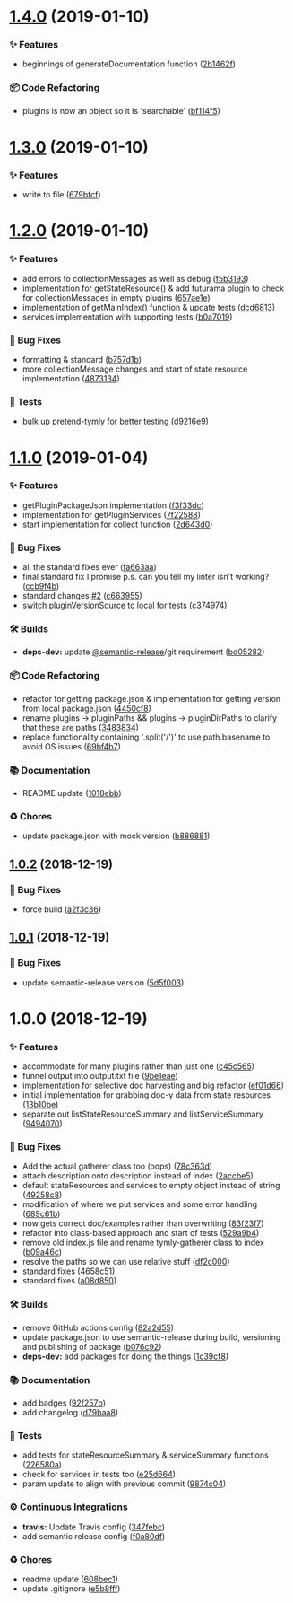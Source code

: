 # [1.4.0](https://github.com/wmfs/tymly-gatherer/compare/v1.3.0...v1.4.0) (2019-01-10)


### ✨ Features

* beginnings of generateDocumentation function ([2b1462f](https://github.com/wmfs/tymly-gatherer/commit/2b1462f))


### 📦 Code Refactoring

* plugins is now an object so it is 'searchable' ([bf114f5](https://github.com/wmfs/tymly-gatherer/commit/bf114f5))

# [1.3.0](https://github.com/wmfs/tymly-gatherer/compare/v1.2.0...v1.3.0) (2019-01-10)


### ✨ Features

* write to file ([679bfcf](https://github.com/wmfs/tymly-gatherer/commit/679bfcf))

# [1.2.0](https://github.com/wmfs/tymly-gatherer/compare/v1.1.0...v1.2.0) (2019-01-10)


### ✨ Features

* add errors to collectionMessages as well as debug ([f5b3193](https://github.com/wmfs/tymly-gatherer/commit/f5b3193))
* implementation for getStateResource() & add futurama plugin to check for collectionMessages in empty plugins ([657ae1e](https://github.com/wmfs/tymly-gatherer/commit/657ae1e))
* implementation of getMainIndex() function & update tests ([dcd6813](https://github.com/wmfs/tymly-gatherer/commit/dcd6813))
* services implementation with supporting tests ([b0a7019](https://github.com/wmfs/tymly-gatherer/commit/b0a7019))


### 🐛 Bug Fixes

* formatting & standard ([b757d1b](https://github.com/wmfs/tymly-gatherer/commit/b757d1b))
* more collectionMessage changes and start of state resource implementation ([4873134](https://github.com/wmfs/tymly-gatherer/commit/4873134))


### 🚨 Tests

* bulk up pretend-tymly for better testing ([d9216e9](https://github.com/wmfs/tymly-gatherer/commit/d9216e9))

# [1.1.0](https://github.com/wmfs/tymly-gatherer/compare/v1.0.2...v1.1.0) (2019-01-04)


### ✨ Features

* getPluginPackageJson implementation ([f3f33dc](https://github.com/wmfs/tymly-gatherer/commit/f3f33dc))
* implementation for getPluginServices ([7f22588](https://github.com/wmfs/tymly-gatherer/commit/7f22588))
* start implementation for collect function ([2d643d0](https://github.com/wmfs/tymly-gatherer/commit/2d643d0))


### 🐛 Bug Fixes

* all the standard fixes ever ([fa663aa](https://github.com/wmfs/tymly-gatherer/commit/fa663aa))
* final standard fix I promise p.s. can you tell my linter isn't working? ([ccb9f4b](https://github.com/wmfs/tymly-gatherer/commit/ccb9f4b))
* standard changes [#2](https://github.com/wmfs/tymly-gatherer/issues/2) ([c663955](https://github.com/wmfs/tymly-gatherer/commit/c663955))
* switch pluginVersionSource to local for tests ([c374974](https://github.com/wmfs/tymly-gatherer/commit/c374974))


### 🛠 Builds

* **deps-dev:** update [@semantic-release](https://github.com/semantic-release)/git requirement ([bd05282](https://github.com/wmfs/tymly-gatherer/commit/bd05282))


### 📦 Code Refactoring

* refactor for getting package.json & implementation for getting version from local package.json ([4450cf8](https://github.com/wmfs/tymly-gatherer/commit/4450cf8))
* rename plugins -> pluginPaths && plugins -> pluginDirPaths to clarify that these are paths ([3483834](https://github.com/wmfs/tymly-gatherer/commit/3483834))
* replace functionality containing '.split('/')' to use path.basename to avoid OS issues ([69bf4b7](https://github.com/wmfs/tymly-gatherer/commit/69bf4b7))


### 📚 Documentation

* README update ([1018ebb](https://github.com/wmfs/tymly-gatherer/commit/1018ebb))


### ♻️ Chores

* update package.json with mock version ([b886881](https://github.com/wmfs/tymly-gatherer/commit/b886881))

## [1.0.2](https://github.com/wmfs/tymly-gatherer/compare/v1.0.1...v1.0.2) (2018-12-19)


### 🐛 Bug Fixes

* force build ([a2f3c36](https://github.com/wmfs/tymly-gatherer/commit/a2f3c36))

## [1.0.1](https://github.com/wmfs/tymly-gatherer/compare/v1.0.0...v1.0.1) (2018-12-19)


### 🐛 Bug Fixes

* update semantic-release version ([5d5f003](https://github.com/wmfs/tymly-gatherer/commit/5d5f003))

# 1.0.0 (2018-12-19)


### ✨ Features

* accommodate for many plugins rather than just one ([c45c565](https://github.com/wmfs/tymly-gatherer/commit/c45c565))
* funnel output into output.txt file ([9be1eae](https://github.com/wmfs/tymly-gatherer/commit/9be1eae))
* implementation for selective doc harvesting and big refactor ([ef01d66](https://github.com/wmfs/tymly-gatherer/commit/ef01d66))
* initial implementation for grabbing doc-y data from state resources ([13b10be](https://github.com/wmfs/tymly-gatherer/commit/13b10be))
* separate out listStateResourceSummary and listServiceSummary ([9494070](https://github.com/wmfs/tymly-gatherer/commit/9494070))


### 🐛 Bug Fixes

* Add the actual gatherer class too (oops) ([78c363d](https://github.com/wmfs/tymly-gatherer/commit/78c363d))
* attach description onto description instead of index ([2accbe5](https://github.com/wmfs/tymly-gatherer/commit/2accbe5))
* default stateResources and services to empty object instead of string ([49258c8](https://github.com/wmfs/tymly-gatherer/commit/49258c8))
* modification of where we put services and some error handling ([689c61b](https://github.com/wmfs/tymly-gatherer/commit/689c61b))
* now gets correct doc/examples rather than overwriting ([83f23f7](https://github.com/wmfs/tymly-gatherer/commit/83f23f7))
* refactor into class-based approach and start of tests ([529a9b4](https://github.com/wmfs/tymly-gatherer/commit/529a9b4))
* remove old index.js file and rename tymly-gatherer class to index ([b09a46c](https://github.com/wmfs/tymly-gatherer/commit/b09a46c))
* resolve the paths so we can use relative stuff ([df2c000](https://github.com/wmfs/tymly-gatherer/commit/df2c000))
* standard fixes ([4658c51](https://github.com/wmfs/tymly-gatherer/commit/4658c51))
* standard fixes ([a08d850](https://github.com/wmfs/tymly-gatherer/commit/a08d850))


### 🛠 Builds

* remove GitHub actions config ([82a2d55](https://github.com/wmfs/tymly-gatherer/commit/82a2d55))
* update package.json to use semantic-release during build, versioning and publishing of package ([b076c92](https://github.com/wmfs/tymly-gatherer/commit/b076c92))
* **deps-dev:** add packages for doing the things ([1c39cf8](https://github.com/wmfs/tymly-gatherer/commit/1c39cf8))


### 📚 Documentation

* add badges ([92f257b](https://github.com/wmfs/tymly-gatherer/commit/92f257b))
* add changelog ([d79baa8](https://github.com/wmfs/tymly-gatherer/commit/d79baa8))


### 🚨 Tests

* add tests for stateResourceSummary & serviceSummary functions ([226580a](https://github.com/wmfs/tymly-gatherer/commit/226580a))
* check for services in tests too ([e25d664](https://github.com/wmfs/tymly-gatherer/commit/e25d664))
* param update to align with previous commit ([9874c04](https://github.com/wmfs/tymly-gatherer/commit/9874c04))


### ⚙️ Continuous Integrations

* **travis:** Update Travis config ([347febc](https://github.com/wmfs/tymly-gatherer/commit/347febc))
* add semantic release config ([f0a80df](https://github.com/wmfs/tymly-gatherer/commit/f0a80df))


### ♻️ Chores

* readme update ([608bec1](https://github.com/wmfs/tymly-gatherer/commit/608bec1))
* update .gitignore ([e5b8fff](https://github.com/wmfs/tymly-gatherer/commit/e5b8fff))
